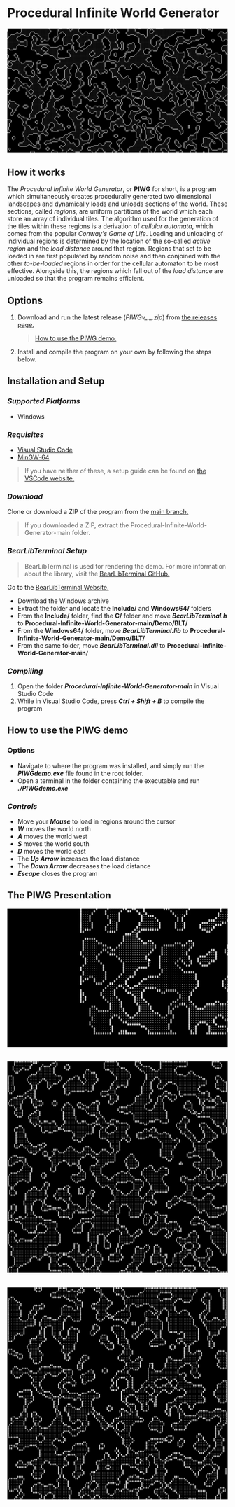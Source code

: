 # Procedural Infinite World Generator

![PIWG Fullscreen Generation Sample](https://github.com/Bwright257/Procedural-Infinite-World-Generator/blob/main/Samples/PIWG-Full.png)

## How it works
The *Procedural Infinite World Generator*, or **PIWG** for short, is a program which simultaneously creates procedurally generated two dimensional landscapes and dynamically loads and unloads sections of the world. These sections, called *regions*, are uniform partitions of the world which each store an array of individual tiles. The algorithm used for the generation of the tiles within these regions is a derivation of *cellular automata*, which comes from the popular *Conway's Game of Life*. Loading and unloading of individual regions is determined by the location of the so-called *active region* and the *load distance* around that region. Regions that set to be loaded in are first populated by random noise and then conjoined with the other *to-be-loaded* regions in order for the cellular automaton to be most effective. Alongside this, the regions which fall out of the *load distance* are unloaded so that the program remains efficient.

## Options
1. Download and run the latest release (*PIWGv_._.zip*) from [the releases page.](https://github.com/Bwright257/Procedural-Infinite-World-Generator/releases)
   > [How to use the PIWG demo.](https://github.com/Bwright257/Procedural-Infinite-World-Generator?tab=readme-ov-file#how-to-use-the-piwg-demo)
3. Install and compile the program on your own by following the steps below.

## Installation and Setup

### *Supported Platforms*
- Windows

### *Requisites*
- [Visual Studio Code](https://code.visualstudio.com/download)
- [MinGW-64](https://www.mingw-w64.org/downloads/)
> If you have neither of these, a setup guide can be found on [the VSCode website.](https://code.visualstudio.com/docs/cpp/config-mingw)

### *Download*
Clone or download a ZIP of the program from the [main branch.](https://github.com/Bwright257/Procedural-Infinite-World-Generator)
> If you downloaded a ZIP, extract the Procedural-Infinite-World-Generator-main folder.

### *BearLibTerminal Setup*
> BearLibTerminal is used for rendering the demo.
> For more information about the library, visit the [BearLibTerminal GitHub.](https://github.com/cfyzium/bearlibterminal)

Go to the [BearLibTerminal Website.](http://foo.wyrd.name/en:bearlibterminal#download)
- Download the Windows archive
- Extract the folder and locate the **Include/** and **Windows64/** folders
- From the **Include/** folder, find the **C/** folder and move ***BearLibTerminal.h*** to **Procedural-Infinite-World-Generator-main/Demo/BLT/**
- From the **Windows64/** folder, move ***BearLibTerminal.lib*** to **Procedural-Infinite-World-Generator-main/Demo/BLT/**
- From the same folder, move ***BearLibTerminal.dll*** to **Procedural-Infinite-World-Generator-main/**

### *Compiling*
1. Open the folder ***Procedural-Infinite-World-Generator-main*** in Visual Studio Code
2. While in Visual Studio Code, press ***Ctrl + Shift + B*** to compile the program

## How to use the PIWG demo

### Options
- Navigate to where the program was installed, and simply run the ***PIWGdemo.exe*** file found in the root folder.
- Open a terminal in the folder containing the executable and run ***./PIWGdemo.exe***

### *Controls*
- Move your ***Mouse*** to load in regions around the cursor
- ***W*** moves the world north
- ***A*** moves the world west
- ***S*** moves the world south
- ***D*** moves the world east
- The ***Up Arrow*** increases the load distance
- The ***Down Arrow*** decreases the load distance
- ***Escape*** closes the program

## The PIWG Presentation

![PIWG GIF](https://github.com/Bwright257/Procedural-Infinite-World-Generator/blob/main/Samples/IPWG-Demo.gif)
##
![PIWG Small Sample 1](https://github.com/Bwright257/Procedural-Infinite-World-Generator/blob/main/Samples/PIWG-25SizeRegion1.png)
##
![PIWG Small Sample 2](https://github.com/Bwright257/Procedural-Infinite-World-Generator/blob/main/Samples/PIWG-25SizeRegion2.png)
